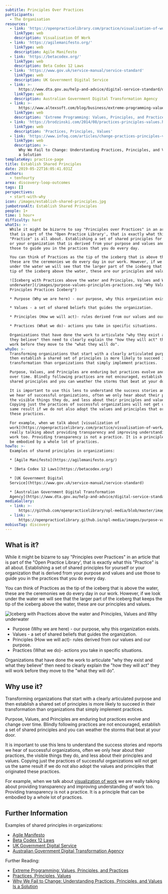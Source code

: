 ```yaml
---
subtitle: Principles Over Practices
participants:
  - The Organisation
resources:
  - link: 'https://openpracticelibrary.com/practice/visualisation-of-work/'
    linkType: web
    description: Visualisation Of Work
  - link: 'https://agilemanifesto.org/'
    linkType: web
    description: Agile Manifesto
  - link: 'https://betacodex.org/'
    linkType: web
    description: Beta Codex 12 Laws
  - link: 'https://www.gov.uk/service-manual/service-standard'
    linkType: web
    description: UK Government Digital Service
  - link: >-
      https://www.dta.gov.au/help-and-advice/digital-service-standard/digital-service-standard-criteria
    linkType: web
    description: Australian Government Digital Transformation Agency
  - link: >-
      https://www.altexsoft.com/blog/business/extreme-programming-values-principles-and-practices/
    linkType: web
    description: 'Extreme Programming: Values, Principles, and Practices'
  - link: 'https://brodzinski.com/2014/08/practices-principles-values.html'
    linkType: web
    description: 'Practices, Principles, Values'
  - link: 'https://www.infoq.com/articles/change-practices-principles-values/'
    linkType: web
    description: >-
      Why We Fail to Change: Understanding Practices, Principles, and Values Is
      a Solution
templateKey: practice-page
title: Establish Shared Principles
date: 2019-05-22T16:05:41.031Z
authors:
  - tenfourty
area: discovery-loop-outcomes
tags: []
perspectives:
  - start-with-why
icon: /images/establish-shared-principles.jpg
jumbotronAlt: Establish Shared Principles
people: 1+
time: 1 hour+
difficulty: hard
whatIs: >-
  While it might be bizarre to say "Principles over Practices" in an article
  that is part of the "Open Practice Library', that is exactly what this
  "Practice" is all about. Establishing a set of shared principles for yourself
  or your organization that is derived from your purpose and values and use
  those to guide you in the practices that you do every day.

  You can think of Practices as the tip of the iceberg that is above the water,
  these are the ceremonies we do every day in our work. However, if we look
  under the water we will see that the larger part of the iceberg that keeps the
  tip of the iceberg above the water, these are our principles and values.

  ![Iceberg with Practices above the water and Principles, Values and Why
  underwater](/images/purpose-values-principles-practices.svg "Why Values
  Principles Practices Iceberg")

  * Purpose (Why we are here) - our purpose, why this organization exists.

  * Values - a set of shared beliefs that guides the organization.

  * Principles (How we will act)- rules derived from our values and our purpose.

  * Practices (What we do)- actions you take in specific situations.

  Organizations that have done the work to articulate "why they exist and what
  they believe" then need to clearly explain the "how they will act" they will
  work before they move to the "what they will do".
whyDo: >-
  Transforming organizations that start with a clearly articulated purpose and
  then establish a shared set of principles is more likely to succeed in their
  transformation than organizations that simply implement practices.

  Purpose, Values, and Principles are enduring but practices evolve and change
  over time. Blindly following practices are not encouraged, establish a set of
  shared principles and you can weather the storms that beat at your door.

  It is important to use this lens to understand the success stories and reports
  we hear of successful organizations, often we only hear about their practices,
  the visible things they do, and less about their principles and values.
  Copying just the practices of successful organizations will not get us the
  same result if we do not also adopt the values and principles that originated
  these practices.

  For example, when we talk about [visualization of
  work](https://openpracticelibrary.com/practice/visualisation-of-work/) we are
  really talking about providing transparency and improving understanding of
  work too. Providing transparency is not a practice. It is a principle that can
  be embodied by a whole lot of practices.
howTo: >-
  Examples of shared principles in organizations:

  * [Agile Manifesto](https://agilemanifesto.org/)

  * [Beta Codex 12 Laws](https://betacodex.org/)

  * [UK Government Digital
  Service](https://www.gov.uk/service-manual/service-standard)

  * [Australian Government Digital Transformation
  Agency](https://www.dta.gov.au/help-and-advice/digital-service-standard/digital-service-standard-criteria)
mediaGallery:
  - link: >-
      https://github.com/openpracticelibrary/opl-media/blob/master/images/Establish%20Shared%20Principles.jpg?raw=true
  - link: >-
      https://openpracticelibrary.github.io/opl-media/images/purpose-values-principles-practices.svg
mobiusTag: discovery
---
```

## What is it?

While it might be bizarre to say "Principles over Practices" in an article that is part of the "Open Practice Library', that is exactly what this "Practice" is all about. Establishing a set of shared principles for yourself or your organization that is derived from your purpose and values and use those to guide you in the practices that you do every day.

You can think of Practices as the tip of the iceberg that is above the water, these are the ceremonies we do every day in our work. However, if we look under the water we will see that the larger part of the iceberg that keeps the tip of the iceberg above the water, these are our principles and values.

![Iceberg with Practices above the water and Principles, Values and Why underwater](/images/purpose-values-principles-practices.svg "Why Values Principles Practices Iceberg")

* Purpose (Why we are here) - our purpose, why this organization exists.
* Values - a set of shared beliefs that guides the organization.
* Principles (How we will act)- rules derived from our values and our purpose.
* Practices (What we do)- actions you take in specific situations.

Organizations that have done the work to articulate "why they exist and what they believe" then need to clearly explain the "how they will act" they will work before they move to the "what they will do".

## Why use it?

Transforming organizations that start with a clearly articulated purpose and then establish a shared set of principles is more likely to succeed in their transformation than organizations that simply implement practices.

Purpose, Values, and Principles are enduring but practices evolve and change over time. Blindly following practices are not encouraged, establish a set of shared principles and you can weather the storms that beat at your door.

It is important to use this lens to understand the success stories and reports we hear of successful organizations, often we only hear about their practices, the visible things they do, and less about their principles and values. Copying just the practices of successful organizations will not get us the same result if we do not also adopt the values and principles that originated these practices.

For example, when we talk about [visualization of work](https://openpracticelibrary.com/practice/visualisation-of-work/) we are really talking about providing transparency and improving understanding of work too. Providing transparency is not a practice. It is a principle that can be embodied by a whole lot of practices.

## Further Information

Examples of shared principles in organizations:

* [Agile Manifesto](https://agilemanifesto.org/)
* [Beta Codex 12 Laws](https://betacodex.org/)
* [UK Government Digital Service](https://www.gov.uk/service-manual/service-standard)
* [Australian Government Digital Transformation Agency](https://www.dta.gov.au/help-and-advice/digital-service-standard/digital-service-standard-criteria)

Further Reading:

* [Extreme Programming: Values, Principles, and Practices](https://www.altexsoft.com/blog/business/extreme-programming-values-principles-and-practices/)
* [Practices, Principles, Values](https://brodzinski.com/2014/08/practices-principles-values.html)
* [Why We Fail to Change: Understanding Practices, Principles, and Values Is a Solution](https://www.infoq.com/articles/change-practices-principles-values/)
